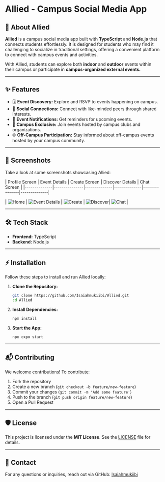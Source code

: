 # Allied - Campus Social Media App


## 📖 About Allied

**Allied** is a campus social media app built with **TypeScript** and **Node.js** that connects students effortlessly. It is designed for students who may find it challenging to socialize in traditional settings, offering a convenient platform to connect with campus events and activities.

With Allied, students can explore both **indoor** and **outdoor** events within their campus or participate in **campus-organized external events.**

---

## ✨ Features

- 🗓 **Event Discovery:** Explore and RSVP to events happening on campus.
- 🤝 **Social Connections:** Connect with like-minded peers through shared interests.
- 🔔 **Event Notifications:** Get reminders for upcoming events.
- 🏫 **Campus Exclusive:** Join events hosted by campus clubs and organizations.
- 🌐 **Off-Campus Participation:** Stay informed about off-campus events hosted by your campus community.

---

## 🚀 Screenshots

Take a look at some screenshots showcasing Allied:

| Profile Screen | Event Details | Create Screen | Discover Details | Chat Screen |
|--------------|---------------|--------------|--------------|---------------|--------------|

| ![Home](Screenshots/Profile.jpg) | ![Event Details](Screenshots/Event.jpg) | ![Create](Screenshots/Create.jpg) | ![Discover](Screenshots/Discover.jpg)| ![Chat](Screenshots/Chat.jpg) |

---

## 🛠 Tech Stack

- **Frontend:** TypeScript
- **Backend:** Node.js

---

## ⚡ Installation

Follow these steps to install and run Allied locally:

1. **Clone the Repository:**
    ```bash
    git clone https://github.com/Isaiahmukiibi/Allied.git
    cd Allied
    ```
2. **Install Dependencies:**
    ```bash
    npm install
    ```

3. **Start the App:**
    ```bash
    npx expo start
    ```

---

## 📬 Contributing

We welcome contributions! To contribute:

1. Fork the repository
2. Create a new branch (`git checkout -b feature/new-feature`)
3. Commit your changes (`git commit -m 'Add some feature'`)
4. Push to the branch (`git push origin feature/new-feature`)
5. Open a Pull Request

---

## 🛡 License

This project is licensed under the **MIT License**. See the [LICENSE](LICENSE) file for details.

---

## 📧 Contact

For any questions or inquiries, reach out via GitHub: [Isaiahmukiibi](https://github.com/Isaiahmukiibi)

